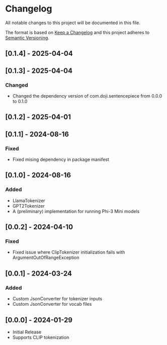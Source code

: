 # Changelog

All notable changes to this project will be documented in this file.

The format is based on [Keep a Changelog](http://keepachangelog.com/en/1.0.0/)
and this project adheres to [Semantic Versioning](http://semver.org/spec/v2.0.0.html).

## [0.1.4] - 2025-04-04

## [0.1.3] - 2025-04-04

### Changed

- Changed the dependency version of com.doji.sentencepiece from 0.0.0 to 0.1.0

## [0.1.2] - 2025-04-01

## [0.1.1] - 2024-08-16

### Fixed

- Fixed mising dependency in package manifest

## [0.1.0] - 2024-08-16

### Added

- LlamaTokenizer
- GPT2Tokenizer
- A (preliminary) implementation for running Phi-3 Mini models

## [0.0.2] - 2024-04-10

### Fixed

- Fixed issue where ClipTokenizer initialization fails with ArgumentOutOfRangeException

## [0.0.1] - 2024-03-24

### Added

- Custom JsonConverter for tokenizer inputs
- Custom JsonConverter for vocab files

## [0.0.0] - 2024-01-29

- Initial Release
- Supports CLIP tokenization